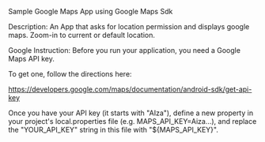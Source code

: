 Sample Google Maps App using Google Maps Sdk

Description:
An App that asks for location permission and displays google maps. Zoom-in to current or default location.

Google Instruction:
Before you run your application, you need a Google Maps API key.

To get one, follow the directions here:

  https://developers.google.com/maps/documentation/android-sdk/get-api-key

Once you have your API key (it starts with "AIza"), define a new property in your
project's local.properties file (e.g. MAPS_API_KEY=Aiza...), and replace the
"YOUR_API_KEY" string in this file with "${MAPS_API_KEY}".
